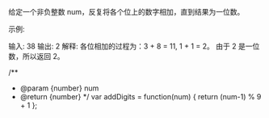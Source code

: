 给定一个非负整数 num，反复将各个位上的数字相加，直到结果为一位数。

示例:

输入: 38
输出: 2 
解释: 各位相加的过程为：3 + 8 = 11, 1 + 1 = 2。 由于 2 是一位数，所以返回 2。


/**
 * @param {number} num
 * @return {number}
 */
var addDigits = function(num) {
    return (num-1) % 9 + 1
};